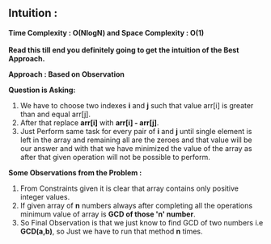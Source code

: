 ## Intuition :
**Time Complexity : O(NlogN)  and Space Complexity : O(1)**<br><br>
**Read this till end you definitely going to get the intuition of the Best Approach.**

**Approach : Based on Observation**

**Question is Asking:**
1. We have to choose two indexes **i** and **j** such that value arr[i] is greater than and equal arr[j].
2. After that replace **arr[i]** with **arr[i] - arr[j]**.
3. Just Perform same task for every pair of **i** and **j** until single element is left in the array and
   remaining all are the zeroes and that value will be our answer and with that we have minimized the 
   value of the array as after that given operation will not be possible to perform.

**Some Observations from the Problem :**
1. From Constraints given it is clear that array contains only positive integer values.
2. If given array of **n** numbers always after completing all the operations minimum value of array is 
   **GCD of those 'n' number**.
3. So Final Observation is that we just know to find GCD of two numbers i.e **GCD(a,b)**, so Just we have 
   to run that method **n** times. 
   

    